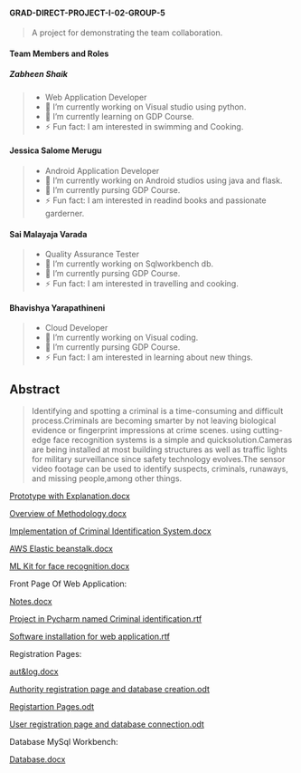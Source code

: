 #### GRAD-DIRECT-PROJECT-I-02-GROUP-5
> A project for demonstrating the team collaboration.

#### Team Members and Roles

##### Zabheen Shaik 
> -  Web Application Developer
> - 🔭 I’m currently working on Visual studio using python.
> - 🌱 I’m currently learning on GDP Course.
> - ⚡ Fun fact: I am interested in swimming and Cooking.

#### Jessica Salome Merugu
> - Android Application Developer
> - 🔭 I’m currently working on Android studios using java and flask.
> - 🌱 I’m currently pursing GDP Course.
> - ⚡ Fun fact: I am interested in readind books and passionate garderner.

#### Sai Malayaja Varada
> - Quality Assurance Tester
> - 🔭 I’m currently working on Sqlworkbench db.
> - 🌱 I’m currently pursing GDP Course.
> - ⚡ Fun fact: I am interested in travelling and cooking.

 #### Bhavishya Yarapathineni
> - Cloud Developer
> - 🔭 I’m currently working on Visual coding.
> - 🌱 I’m currently pursing GDP Course.
> - ⚡ Fun fact: I am interested in learning about new things.

## Abstract

> Identifying and spotting a criminal is a time-consuming and difficult process.Criminals are becoming smarter by not leaving biological evidence or fingerprint impressions at crime scenes. 
using cutting-edge face recognition systems is a simple and quicksolution.Cameras are being installed at most building structures as well as traffic lights for military surveillance since safety technology evolves.The sensor video footage can be used to identify suspects, criminals, runaways, and missing people,among other things. 

[Prototype with Explanation.docx](https://github.com/SaiMalayajaVarada/GRAD-DIRECT-PROJECT-I-02-GROUP-5/files/9825909/Prototype.with.Explanation.docx)

[Overview of Methodology.docx](https://github.com/SaiMalayajaVarada/GRAD-DIRECT-PROJECT-I-02-GROUP-5/files/9831419/Overview.of.Methodology.docx)

[Implementation of Criminal Identification System.docx](https://github.com/SaiMalayajaVarada/GRAD-DIRECT-PROJECT-I-02-GROUP-5/files/9831421/Implementation.of.Criminal.Identification.System.docx)

[AWS Elastic beanstalk.docx](https://github.com/SaiMalayajaVarada/GRAD-DIRECT-PROJECT-I-02-GROUP-5/files/9831425/AWS.Elastic.beanstalk.docx)

[ML Kit for face recognition.docx](https://github.com/SaiMalayajaVarada/GRAD-DIRECT-PROJECT-I-02-GROUP-5/files/9831444/ML.Kit.for.face.recognition.docx)

Front Page Of Web Application:

[Notes.docx](https://github.com/SaiMalayajaVarada/GRAD-DIRECT-PROJECT-I-02-GROUP-5/blob/main/Android%20App/Notes.docx)

[Project in Pycharm named Criminal identification.rtf](https://github.com/SaiMalayajaVarada/GRAD-DIRECT-PROJECT-I-02-GROUP-5/blob/main/Android%20App/Project%20in%20PyCharm%20named%20Criminal%20Identification.rtf)

[Software installation for web application.rtf](https://github.com/SaiMalayajaVarada/GRAD-DIRECT-PROJECT-I-02-GROUP-5/blob/main/Android%20App/Software%20Installations%20for%20Web%20Application.rtf)

Registration Pages:

[aut&log.docx](https://github.com/SaiMalayajaVarada/GRAD-DIRECT-PROJECT-I-02-GROUP-5/blob/main/Android%20App/aut%26log.docx) 

[Authority registration page and database creation.odt](https://github.com/SaiMalayajaVarada/GRAD-DIRECT-PROJECT-I-02-GROUP-5/blob/main/Android%20App/Authority%20registration%20page%20and%20database%20creation..odt)

[Registartion Pages.odt](https://github.com/SaiMalayajaVarada/GRAD-DIRECT-PROJECT-I-02-GROUP-5/blob/main/Android%20App/Registration%20Pages.odt)

[User registration page and database connection.odt](https://github.com/SaiMalayajaVarada/GRAD-DIRECT-PROJECT-I-02-GROUP-5/blob/main/Android%20App/User%20registration%20page%20and%20database%20connection.odt)

Database MySql Workbench:

[Database.docx](https://github.com/SaiMalayajaVarada/GRAD-DIRECT-PROJECT-I-02-GROUP-5/blob/main/Android%20App/DATABASE.docx)
